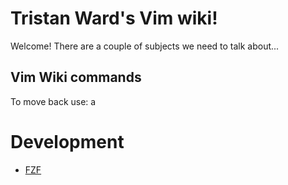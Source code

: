 # Tristan Ward's Vim wiki!
Welcome! There are a couple of subjects we need to talk about...

## Vim Wiki commands
To move back use: <Leader>a

# Development
* [FZF](FZF)
